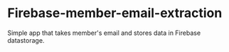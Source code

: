 # Firebase-member-email-extraction
Simple app that takes member's email and stores data in Firebase datastorage.
